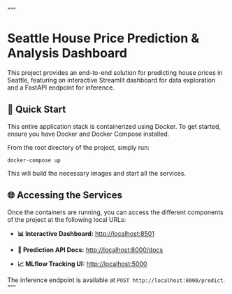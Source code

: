 """
# Seattle House Price Prediction & Analysis Dashboard

This project provides an end-to-end solution for predicting house prices in Seattle, featuring an interactive Streamlit dashboard for data exploration and a FastAPI endpoint for inference.

## 🚀 Quick Start

This entire application stack is containerized using Docker. To get started, ensure you have Docker and Docker Compose installed.

From the root directory of the project, simply run:

```
docker-compose up

```

This will build the necessary images and start all the services.

## 🌐 Accessing the Services

Once the containers are running, you can access the different components of the project at the following local URLs:

* **📊 Interactive Dashboard:** [http://localhost:8501](https://www.google.com/search?q=http://localhost:8501)

* **🧠 Prediction API Docs:** [http://localhost:8000/docs](https://www.google.com/search?q=http://localhost:8000/docs)

* **📈 MLflow Tracking UI:** [http://localhost:5000](https://www.google.com/search?q=http://localhost:5000)

The inference endpoint is available at `POST http://localhost:8000/predict`.
"""
